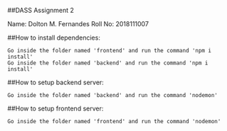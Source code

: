##DASS Assignment 2

Name: Dolton M. Fernandes
Roll No: 2018111007

##How to install dependencies:
	
	Go inside the folder named 'frontend' and run the command 'npm i install'
	Go inside the folder named 'backend' and run the command 'npm i install'

##How to setup backend server:

	Go inside the folder named 'backend' and run the command 'nodemon'

##How to setup frontend server:

	Go inside the folder named 'frontend' and run the command 'nodemon'
